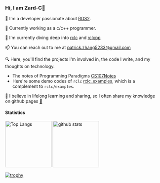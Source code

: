 ### Hi, I am Zard-C👋

🌱 I'm a developer passionate about [ROS2](https://github.com/ros2).

💼 Currently working as a c/c++ programmer.

🔭 I'm currently diving deep into [rclc](https://github.com/ros2/rclc) and [rclcpp](https://github.com/ros2/rclcpp)
  
📫 You can reach out to me at patrick.zhang5233@gmail.com

🔍 Here, you'll find the projects I'm involved in, the code I write, and my thoughts on technology.

- The notes of Programming Paradigms [CS107Notes](https://zard-c.github.io/CS107/)
- Here're some demo codes of `rclc` [rclc_examples](https://github.com/Zard-C/rclc_example), which is a complement to `rclc/examples`.

📖 I believe in lifelong learning and sharing, so I often share my knowledge on github pages [🚀](https://zard-c.github.io/CS107/)

#### Statistics

<p align="left"> 
  <img alt="Top Langs" height="150px" src="https://github-readme-stats-git-masterrstaa-rickstaa.vercel.app/api/top-langs/?username=Zard-C&layout=compact&show_icons=true&theme=radical" />
  <img alt="github stats" height="150px" src="https://github-readme-stats-git-masterrstaa-rickstaa.vercel.app/api?username=Zard-C&theme=radical&show_icons=ture" />
</p>

[![trophy](https://github-profile-trophy.vercel.app/?username=Zard-C&theme=radical&column=9)](https://github.com/ryo-ma/github-profile-trophy)
